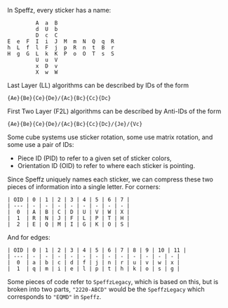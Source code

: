 In Speffz, every sticker has a name:

```
         A  a  B
         d  U  b
         D  c  C
E  e  F  I  i  J  M  m  N  Q  q  R
h  L  f  l  F  j  p  R  n  t  B  r
H  g  G  L  k  K  P  o  O  T  s  S
         U  u  V
         x  D  v
         X  w  W
```

Last Layer (LL) algorithms can be described by IDs of the form

```
{Ae}{Be}{Ce}{De}/{Ac}{Bc}{Cc}{Dc}
```

First Two Layer (F2L) algorithms can be described by Anti-IDs of the form

```
{Ae}{Be}{Ce}{De}/{Ac}{Bc}{Cc}{Dc}/{Je}/{Vc}
```

Some cube systems use sticker rotation, some use
matrix rotation, and some use a pair of IDs:

- Piece ID (PID) to refer to a given set of sticker colors,
- Orientation ID (OID) to refer to where each sticker is pointing.

Since Speffz uniquely names each sticker, we can compress these
two pieces of information into a single letter. For corners:

```
| OID | 0 | 1 | 2 | 3 | 4 | 5 | 6 | 7 |
| --- | - | - | - | - | - | - | - | - |
|  0  | A | B | C | D | U | V | W | X |
|  1  | R | N | J | F | L | P | T | H |
|  2  | E | Q | M | I | G | K | O | S |
```

And for edges:

```
| OID | 0 | 1 | 2 | 3 | 4 | 5 | 6 | 7 | 8 | 9 | 10 | 11 |
| --- | - | - | - | - | - | - | - | - | - | - | - | - |
|  0  | a | b | c | d | f | j | n | r | u | v | w | x |
|  1  | q | m | i | e | l | p | t | h | k | o | s | g |
```

Some pieces of code refer to `SpeffzLegacy`, which is based on this, but is broken into two parts, `"2220-ABCD"` would be the `SpeffzLegacy` which corresponds to `"EQMD"` in `Speffz`.


